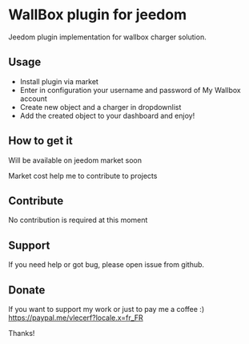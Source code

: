 # WallBox plugin for jeedom

Jeedom plugin implementation for wallbox charger solution.

## Usage
- Install plugin via market
- Enter in configuration your username and password of My Wallbox account
- Create new object and a charger in dropdownlist
- Add the created object to your dashboard and enjoy!

## How to get it

Will be available on jeedom market soon

Market cost help me to contribute to projects

## Contribute

No contribution is required at this moment

## Support

If you need help or got bug, please open issue from github.

## Donate

If you want to support my work or just to pay me a coffee :)
https://paypal.me/vlecerf?locale.x=fr_FR

Thanks!